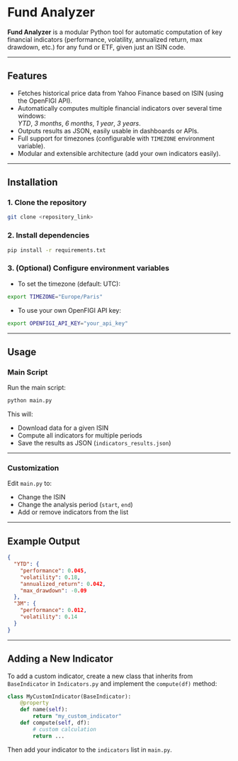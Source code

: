# Fund Analyzer

**Fund Analyzer** is a modular Python tool for automatic computation of key financial indicators (performance, volatility, annualized return, max drawdown, etc.) for any fund or ETF, given just an ISIN code.

---

## Features

- Fetches historical price data from Yahoo Finance based on ISIN (using the OpenFIGI API).
- Automatically computes multiple financial indicators over several time windows:  
  _YTD_, _3 months_, _6 months_, _1 year_, _3 years_.
- Outputs results as JSON, easily usable in dashboards or APIs.
- Full support for timezones (configurable with `TIMEZONE` environment variable).
- Modular and extensible architecture (add your own indicators easily).

---

## Installation

### 1. Clone the repository
```bash
git clone <repository_link>
```

### 2. Install dependencies
```bash
pip install -r requirements.txt
```

### 3. (Optional) Configure environment variables

- To set the timezone (default: UTC):
```bash
export TIMEZONE="Europe/Paris"
```
- To use your own OpenFIGI API key:
```bash
export OPENFIGI_API_KEY="your_api_key"
```

---

## Usage

### Main Script

Run the main script:

```bash
python main.py
```

This will:
- Download data for a given ISIN
- Compute all indicators for multiple periods
- Save the results as JSON (`indicators_results.json`)

---

### Customization

Edit `main.py` to:
- Change the ISIN
- Change the analysis period (`start`, `end`)
- Add or remove indicators from the list

---

## Example Output

```json
{
  "YTD": {
    "performance": 0.045,
    "volatility": 0.18,
    "annualized_return": 0.042,
    "max_drawdown": -0.09
  },
  "3M": {
    "performance": 0.012,
    "volatility": 0.14
  }
}
```

---

## Adding a New Indicator

To add a custom indicator, create a new class that inherits from `BaseIndicator` in `Indicators.py` and implement the `compute(df)` method:

```python
class MyCustomIndicator(BaseIndicator):
    @property
    def name(self):
        return "my_custom_indicator"
    def compute(self, df):
        # custom calculation
        return ...
```

Then add your indicator to the `indicators` list in `main.py`.

